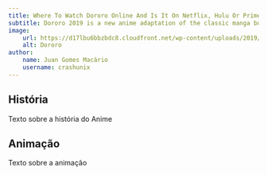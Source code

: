 ```yaml
---
title: Where To Watch Dororo Online And Is It On Netflix, Hulu Or Prime?
subtitle: Dororo 2019 is a new anime adaptation of the classic manga but where can it be seen online, and is it on Netflix, Hulu or Prime?
image:
    url: https://d17lbu6bbzbdc8.cloudfront.net/wp-content/uploads/2019/08/10220943/Dororo-animacao.jpg
    alt: Dororo
author:
    name: Juan Gomes Macário
    username: crashunix
---
```


## História

Texto sobre a história do Anime

## Animação

Texto sobre a animação